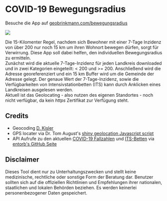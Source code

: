 # COVID-19 Bewegungsradius

Besuche die App auf [geobrinkmann.com/bewegungsradius](https://geobrinkmann.com/bewegungsradius/)

[<img src="https://img.br.de/70a46076-f9d8-44bd-9f5a-ede01f747bed.png?q=80&rect=0%2C0%2C7984%2C4495&w=2000" rel="BR_incidence" />](https://www.br.de/nachrichten/bayern/verwirrung-um-15-kilometer-regel-in-niederbayern,SLPUKZ4)

Die 15-Kilomenter Regel, nachdem sich Bewohner mit einer 7-Tage Inzidenz von über 200 nur noch 15 km um ihren Wohnort bewegen dürfen, sorgt für Verwirrung. Diese App soll dabei helfen, den individuellen Bewegungsradius zu ermitteln.\
Zunächst wird die aktuelle 7-Tage-Inzidenz für jeden Landkreis downloaded und in zwei Kategorien eingeteilt: < 200 und >= 200. Anschließend wird die Adresse georeferenziert und ein 15 km Buffer wird um die Gemeinde der Adresse gelegt. Der genaue Wert der 7-Tage-Inzidenz, sowie die Verfügbarkeiten von Intensivstationbetten (ITS) kann durch Anklicken eines Landkreisen ausgelesen werden.\
Aktuell ist das Geolocating - also nutzen des eigenen Standortes - noch nicht verfügbar, da kein _https_ Zertifikat zur Verfügung steht.


## Credits

* Geocoding [D. Kisler](https://datascienceplus.com/osm-nominatim-with-r-getting-locations-geo-coordinates-by-its-address/)
* GPS locater via Dr. Tom August's [shiny geolocation Javascript script](https://github.com/AugustT/shiny_geolocation) 
* API Aufrufe zu den aktuellen [COVID-19 Fallzahlen](https://services7.arcgis.com/mOBPykOjAyBO2ZKk/ArcGIS/rest/services/Covid19_RKI_Sums/FeatureServer/0/) und [ITS-Betten](https://www.divi.de/register/tagesreport) via [entorb's GitHub Seite](https://github.com/entorb/COVID-19-Coronavirus-German-Regions)


## Disclaimer
Dieses Tool dient nur zu Unterhaltungszwecken und stellt keine medizinische, rechtliche oder sonstige Form der Beratung dar. Benutzer sollten sich auf die offiziellen Richtlinien und Empfehlungen ihrer nationalen, staatlichen und lokalen Behörden beziehen.
Es werden keinerlei personenbezogener Daten gespeichert.
